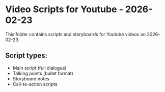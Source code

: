 # Video Scripts for Youtube - 2026-02-23

This folder contains scripts and storyboards for Youtube videos on 2026-02-23.

## Script types:
- Main script (full dialogue)
- Talking points (bullet format)
- Storyboard notes
- Call-to-action scripts

